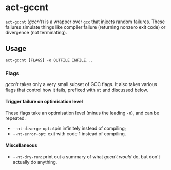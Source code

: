 # act-gccnt

`act-gccnt` (_gccn't_) is a wrapper over `gcc` that injects random failures.
These failures simulate things like compiler failure (returning nonzero exit code)
or divergence (not terminating).

## Usage

`act-gccnt [FLAGS] -o OUTFILE INFILE...`

### Flags

_gccn't_ takes only a very small subset of GCC flags.
It also takes various flags that control how it fails, prefixed with `nt` and
discussed below.

#### Trigger failure on optimisation level

These flags take an optimisation level (minus the leading `-O`), and can be repeated.

- `--nt-diverge-opt`: spin infinitely instead of compiling;
- `--nt-error-opt`: exit with code 1 instead of compiling.

#### Miscellaneous

- `--nt-dry-run`: print out a summary of what _gccn't_ _would_ do, but don't actually do anything.
